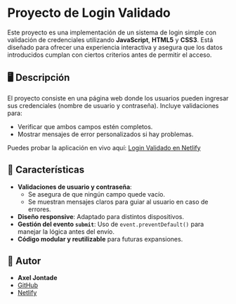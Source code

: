 # Proyecto de Login Validado

Este proyecto es una implementación de un sistema de login simple con validación de credenciales utilizando **JavaScript**, **HTML5** y **CSS3**. Está diseñado para ofrecer una experiencia interactiva y asegura que los datos introducidos cumplan con ciertos criterios antes de permitir el acceso.

## 🖥️ Descripción

El proyecto consiste en una página web donde los usuarios pueden ingresar sus credenciales (nombre de usuario y contraseña). Incluye validaciones para:
- Verificar que ambos campos estén completos.
- Mostrar mensajes de error personalizados si hay problemas.

Puedes probar la aplicación en vivo aquí:
[Login Validado en Netlify](https://login-validado-axeljontade.netlify.app/)

## 🚀 Características

- **Validaciones de usuario y contraseña**:
  - Se asegura de que ningún campo quede vacío.
  - Se muestran mensajes claros para guiar al usuario en caso de errores.
- **Diseño responsive**: Adaptado para distintos dispositivos.
- **Gestión del evento `submit`**: Uso de `event.preventDefault()` para manejar la lógica antes del envío.
- **Código modular y reutilizable** para futuras expansiones.

## 🌟 Autor

- **Axel Jontade**
- [GitHub](https://github.com/Axeljonta)
- [Netlify](https://login-validado-axeljontade.netlify.app/)

